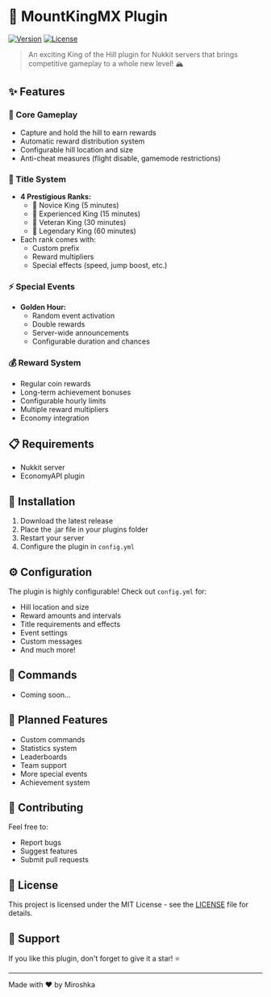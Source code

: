 # 👑 MountKingMX Plugin

[![Version](https://img.shields.io/badge/version-2.5-blue.svg)](https://github.com/Miroshka000/MountKingMX/releases)
[![License](https://img.shields.io/badge/license-MIT-green.svg)](LICENSE)

> An exciting King of the Hill plugin for Nukkit servers that brings competitive gameplay to a whole new level! 🏔️

## ✨ Features

### 🎯 Core Gameplay
- Capture and hold the hill to earn rewards
- Automatic reward distribution system
- Configurable hill location and size
- Anti-cheat measures (flight disable, gamemode restrictions)

### 👑 Title System
- **4 Prestigious Ranks:**
  - 🥉 Novice King (5 minutes)
  - 🥈 Experienced King (15 minutes)
  - 🥇 Veteran King (30 minutes)
  - 💎 Legendary King (60 minutes)
- Each rank comes with:
  - Custom prefix
  - Reward multipliers
  - Special effects (speed, jump boost, etc.)

### ⚡ Special Events
- **Golden Hour:**
  - Random event activation
  - Double rewards
  - Server-wide announcements
  - Configurable duration and chances

### 💰 Reward System
- Regular coin rewards
- Long-term achievement bonuses
- Configurable hourly limits
- Multiple reward multipliers
- Economy integration

## 📋 Requirements
- Nukkit server
- EconomyAPI plugin

## 🚀 Installation
1. Download the latest release
2. Place the .jar file in your plugins folder
3. Restart your server
4. Configure the plugin in `config.yml`

## ⚙️ Configuration
The plugin is highly configurable! Check out `config.yml` for:
- Hill location and size
- Reward amounts and intervals
- Title requirements and effects
- Event settings
- Custom messages
- And much more!

## 📝 Commands
- Coming soon...

## 🌟 Planned Features
- Custom commands
- Statistics system
- Leaderboards
- Team support
- More special events
- Achievement system

## 🤝 Contributing
Feel free to:
- Report bugs
- Suggest features
- Submit pull requests

## 📜 License
This project is licensed under the MIT License - see the [LICENSE](LICENSE) file for details.

## 💖 Support
If you like this plugin, don't forget to give it a star! ⭐

---
Made with ❤️ by Miroshka
